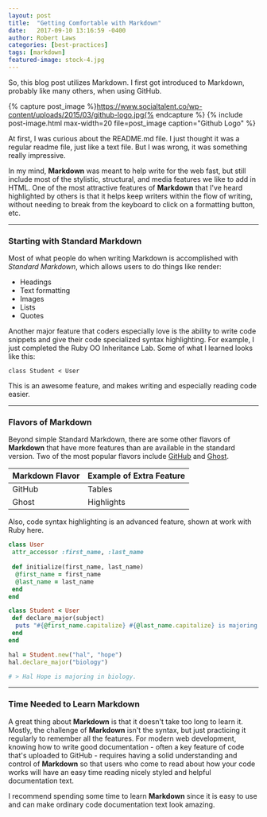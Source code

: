```yaml
---
layout: post
title:  "Getting Comfortable with Markdown"
date:   2017-09-10 13:16:59 -0400
author: Robert Laws
categories: [best-practices]
tags: [markdown]
featured-image: stock-4.jpg
---
```

So, this blog post utilizes Markdown. I first got introduced to Markdown, probably like many others, when using GitHub.<!-- more -->

{% capture post_image %}https://www.socialtalent.co/wp-content/uploads/2015/03/github-logo.jpg{% endcapture %}
{% include post-image.html max-width=20 file=post_image caption="Github Logo" %}

At first, I was curious about the README.md file. I just thought it was a regular readme file, just like a text file. But I was wrong, it was something really impressive.

In my mind, **Markdown** was meant to help write for the web fast, but still include most of the stylistic, structural, and media features we like to add in HTML. One of the most attractive features of **Markdown** that I've heard highlighted by others is that it helps keep writers within the flow of writing, without needing to break from the keyboard to click on a formatting button, etc.

---

### Starting with Standard Markdown

Most of what people do when writing Markdown is accomplished with _Standard Markdown_, which allows users to do things like render:

* Headings
* Text formatting
* Images
* Lists
* Quotes

Another major feature that coders especially love is the ability to write code snippets and give their code specialized syntax highlighting. For example, I just completed the Ruby OO Inheritance Lab. Some of what I learned looks like this:

    class Student < User

This is an awesome feature, and makes writing and especially reading code easier.

---

### Flavors of Markdown

Beyond simple Standard Markdown, there are some other flavors of **Markdown** that have more features than are available in the standard version. Two of the most popular flavors include [GitHub](https://guides.github.com/features/mastering-markdown/) and [Ghost](https://help.ghost.org/hc/en-us/articles/224410728-Markdown-Guide).

Markdown Flavor | Example of Extra Feature
------------ | -------------
GitHub | Tables
Ghost | Highlights

Also, code syntax highlighting is an advanced feature, shown at work with Ruby here.

```ruby
class User
 attr_accessor :first_name, :last_name
	
 def initialize(first_name, last_name)
  @first_name = first_name
  @last_name = last_name
 end
end

class Student < User
 def declare_major(subject)
  puts "#{@first_name.capitalize} #{@last_name.capitalize} is majoring in #{subject}."
 end
end

hal = Student.new("hal", "hope")
hal.declare_major("biology")

# > Hal Hope is majoring in biology.
```

---

### Time Needed to Learn Markdown

A great thing about **Markdown** is that it doesn't take too long to learn it. Mostly, the challenge of **Markdown** isn't the syntax, but just practicing it regularly to remember all the features. For modern web development, knowing how to write good documentation - often a key feature of code that's uploaded to GitHub - requires having a solid understanding and control of **Markdown** so that users who come to read about how your code works will have an easy time reading nicely styled and helpful documentation text.

I recommend spending some time to learn **Markdown** since it is easy to use and can make ordinary code documentation text look amazing.

